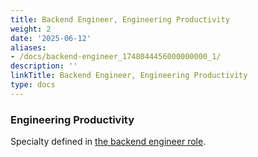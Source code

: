 ```yaml
---
title: Backend Engineer, Engineering Productivity
weight: 2
date: '2025-06-12'
aliases:
- /docs/backend-engineer_1748044456000000000_1/
description: ''
linkTitle: Backend Engineer, Engineering Productivity
type: docs
---
```


### Engineering Productivity

Specialty defined in [the backend engineer role](../../backend-engineer#engineering-productivity).
